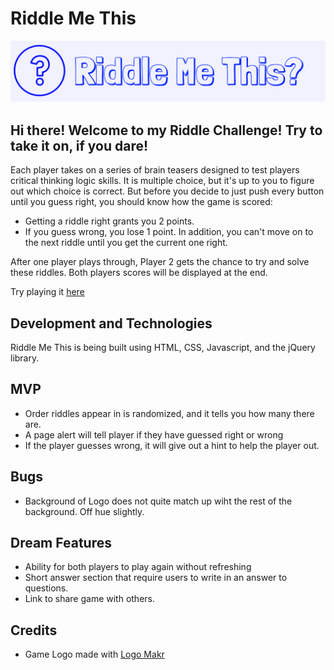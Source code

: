 # Riddle Me This

![riddle](Logomakr_8kV080.png)

## Hi there! Welcome to my Riddle Challenge! Try to take it on, if you dare!

Each player takes on a series of brain teasers designed to test players critical thinking logic skills. It is multiple choice, but it's up to you to figure out which choice is correct. But before you decide to just push every button until you guess right, you should know how the game is scored:

+ Getting a riddle right grants you 2 points.
+ If you guess wrong, you lose 1 point. In addition, you can't move on to the next riddle until you get the current one right.  

After one player plays through, Player 2 gets the chance to try and solve these riddles. Both players scores will be displayed at the end.

Try playing it [here](https://michaelm999.github.io/Projects/riddlemethis/questions.html)

## Development and Technologies

Riddle Me This is being built using HTML, CSS, Javascript, and the jQuery library.


## MVP
+ Order riddles appear in is randomized, and it tells you how many there are.
+ A page alert will tell player if they have guessed right or wrong
+ If the player guesses wrong, it will give out a hint to help the player out.

## Bugs
+ Background of Logo does not quite match up wiht the rest of the background. Off hue slightly.

## Dream Features
+ Ability for both players to play again without refreshing
+ Short answer section that require users to write in an answer to questions.
+ Link to share game with others.

## Credits
+ Game Logo made with [Logo Makr](https://logomakr.com/)
